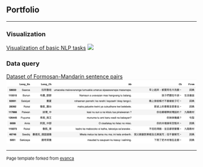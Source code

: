 ## Portfolio

---

### Visualization 

[Visualization of basic NLP tasks](https://github.com/howard-haowen/Archilife-NLP)
<img src="https://github.com/howard-haowen/Archilife-NLP/blob/gh-pages/CH_all_words_text_classes.png?raw=true"/>


### Data query

[Dataset of Formosan-Mandarin sentence pairs](https://github.com/howard-haowen/Formosan-languages)
<img src="https://github.com/howard-haowen/Formosan-languages/blob/main/sample_dataframe.png?raw=true"/>




---
<p style="font-size:11px">Page template forked from <a href="https://github.com/evanca/quick-portfolio">evanca</a></p>
<!-- Remove above link if you don't want to attibute -->
